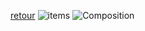 [retour](../README.md)
![items](https://progameguides.com/wp-content/uploads/2019/06/tft-full-item-cheat-sheet-set2-816x368.png)
![Composition](https://i.ibb.co/y0KHgv4/compo1.png)